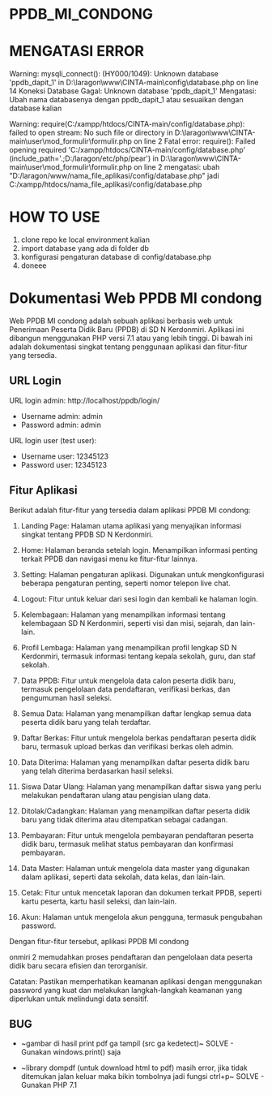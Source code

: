 # PPDB_MI_CONDONG

# MENGATASI ERROR

Warning: mysqli_connect(): (HY000/1049): Unknown database 'ppdb_dapit_1' in D:\laragon\www\CINTA-main\config\database.php on line 14
Koneksi Database Gagal: Unknown database 'ppdb_dapit_1'
Mengatasi:
Ubah nama databasenya dengan ppdb_dapit_1 atau sesuaikan dengan database kalian

Warning: require(C:/xampp/htdocs/CINTA-main/config/database.php): failed to open stream: No such file or directory in D:\laragon\www\CINTA-main\user\mod_formulir\formulir.php on line 2
Fatal error: require(): Failed opening required 'C:/xampp/htdocs/CINTA-main/config/database.php' (include_path='.;D:/laragon/etc/php/pear') in D:\laragon\www\CINTA-main\user\mod_formulir\formulir.php on line 2
mengatasi:
ubah "D:/laragon/www/nama_file_aplikasi/config/database.php" jadi C:/xampp/htdocs/nama_file_aplikasi/config/database.php

# HOW TO USE

1. clone repo ke local environment kalian
2. import database yang ada di folder db
3. konfigurasi pengaturan database di config/database.php
4. doneee

# Dokumentasi Web PPDB MI condong

Web PPDB MI condong adalah sebuah aplikasi berbasis web untuk Penerimaan Peserta Didik Baru (PPDB) di SD N Kerdonmiri. Aplikasi ini dibangun menggunakan PHP versi 7.1 atau yang lebih tinggi. Di bawah ini adalah dokumentasi singkat tentang penggunaan aplikasi dan fitur-fitur yang tersedia.

## URL Login

URL login admin: http://localhost/ppdb/login/

- Username admin: admin
- Password admin: admin

URL login user (test user):

- Username user: 12345123
- Password user: 12345123

## Fitur Aplikasi

Berikut adalah fitur-fitur yang tersedia dalam aplikasi PPDB MI condong:

1. Landing Page: Halaman utama aplikasi yang menyajikan informasi singkat tentang PPDB SD N Kerdonmiri.

2. Home: Halaman beranda setelah login. Menampilkan informasi penting terkait PPDB dan navigasi menu ke fitur-fitur lainnya.

3. Setting: Halaman pengaturan aplikasi. Digunakan untuk mengkonfigurasi beberapa pengaturan penting, seperti nomor telepon live chat.

4. Logout: Fitur untuk keluar dari sesi login dan kembali ke halaman login.

5. Kelembagaan: Halaman yang menampilkan informasi tentang kelembagaan SD N Kerdonmiri, seperti visi dan misi, sejarah, dan lain-lain.

6. Profil Lembaga: Halaman yang menampilkan profil lengkap SD N Kerdonmiri, termasuk informasi tentang kepala sekolah, guru, dan staf sekolah.

7. Data PPDB: Fitur untuk mengelola data calon peserta didik baru, termasuk pengelolaan data pendaftaran, verifikasi berkas, dan pengumuman hasil seleksi.

8. Semua Data: Halaman yang menampilkan daftar lengkap semua data peserta didik baru yang telah terdaftar.

9. Daftar Berkas: Fitur untuk mengelola berkas pendaftaran peserta didik baru, termasuk upload berkas dan verifikasi berkas oleh admin.

10. Data Diterima: Halaman yang menampilkan daftar peserta didik baru yang telah diterima berdasarkan hasil seleksi.

11. Siswa Datar Ulang: Halaman yang menampilkan daftar siswa yang perlu melakukan pendaftaran ulang atau pengisian ulang data.

12. Ditolak/Cadangkan: Halaman yang menampilkan daftar peserta didik baru yang tidak diterima atau ditempatkan sebagai cadangan.

13. Pembayaran: Fitur untuk mengelola pembayaran pendaftaran peserta didik baru, termasuk melihat status pembayaran dan konfirmasi pembayaran.

14. Data Master: Halaman untuk mengelola data master yang digunakan dalam aplikasi, seperti data sekolah, data kelas, dan lain-lain.

15. Cetak: Fitur untuk mencetak laporan dan dokumen terkait PPDB, seperti kartu peserta, kartu hasil seleksi, dan lain-lain.

16. Akun: Halaman untuk mengelola akun pengguna, termasuk pengubahan password.

Dengan fitur-fitur tersebut, aplikasi PPDB MI condong

onmiri 2 memudahkan proses pendaftaran dan pengelolaan data peserta didik baru secara efisien dan terorganisir.

Catatan: Pastikan memperhatikan keamanan aplikasi dengan menggunakan password yang kuat dan melakukan langkah-langkah keamanan yang diperlukan untuk melindungi data sensitif.

## BUG

- ~gambar di hasil print pdf ga tampil (src ga kedetect)~
  SOLVE - Gunakan windows.print() saja

- ~library dompdf (untuk download html to pdf) masih error, jika tidak ditemukan jalan keluar maka bikin tombolnya jadi fungsi ctrl+p~
  SOLVE - Gunakan PHP 7.1
